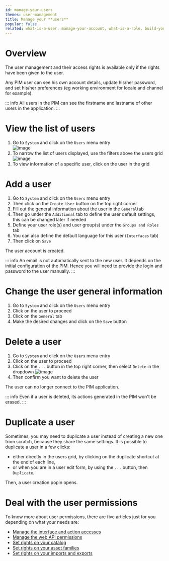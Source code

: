 ```yaml
---
id: manage-your-users
themes: user-management
title: Manage your **users**
popular: false
related: what-is-a-user, manage-your-account, what-is-a-role, build-your-user-roles, build-your-user-groups, what-is-a-user-group
---
```


# Overview

The user management and their access rights is available only if the rights have been given to the user.

Any PIM user can see his own account details, update his/her password, and set his/her preferences (eg working environment for locale and channel for example).

::: info
All users in the PIM can see the firstname and lastname of other users in the application.
:::

# View the list of users

1.  Go to `System` and click on the `Users` menu entry  
    ![image](../img/System_Users.png)
1.  To narrow the list of users displayed, use the filters above the users grid
    ![image](../img/System_Users_filters.png)
1.  To view information of a specific user, click on the user in the grid

# Add a user

1. Go to `System` and click on the `Users` menu entry
1. Then click on the `Create User` button on the top right corner
1. Fill out the general information about the user in the `General`tab
1. Then go under the `Additional` tab to define the user default settings, this can be changed later if needed
1. Define your user role(s) and user group(s) under the `Groups and Roles` tab
1. You can also define the default language for this user (`Interfaces` tab)
1. Then click on `Save`

The user account is created.

::: info
An email is not automatically sent to the new user. It depends on the initial configuration of the PIM. Hence you will need to provide the login and password to the user manually.
:::

# Change the user general information

1. Go to `System` and click on the `Users` menu entry
1. Click on the user to proceed
1. Click on the `General` tab
1. Make the desired changes and click on the `Save` button

# Delete a user

1. Go to `System` and click on the `Users` menu entry
2. Click on the user to proceed
1. Click on the `...` button in the top right corner, then select `Delete` in the dropdown
  ![image](../img/System_DeleteUsers.gif)
1. Then confirm you want to delete the user

The user can no longer connect to the PIM application.

::: info
Even if a user is deleted, its actions generated in the PIM won't be erased.
:::

# Duplicate a user

Sometimes, you may need to duplicate a user instead of creating a new one from scratch, because they share the same settings. It is possible to duplicate a user in a few clicks:
- either directly in the users grid, by clicking on the duplicate shortcut at the end of each line,
- or when you are in a user edit form, by using the `...` button, then `Duplicate`.

Then, a user creation popin opens.

# Deal with the user permissions

To know more about user permissions, there are five articles just for you depending on what your needs are:
- [Manage the interface and action accesses](manage-the-interface-and-actions-accesses.html)
- [Manage the web API permissions](manage-the-web-api-permissions.html)
- [Set rights on your catalog](access-rights-on-products.html)
- [Set rights on your asset families](access-rights-on-asset-families.html)
- [Set rights on your imports and exports](access-rights-on-imports-exports.html)

